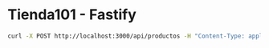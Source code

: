 # Tienda101 - Fastify

```sh
curl -X POST http://localhost:3000/api/productos -H "Content-Type: application/json" -d '{"nombre": "Producto", "precio": 123.4}'
```